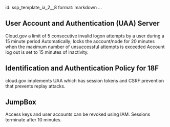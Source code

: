 id: ssp_template_ia_2__8
format: markdown
...
## User Account and Authentication (UAA) Server

Cloud.gov a limit of 5 consecutive invalid logon attempts by a user during a 15 minute period
Automatically; locks the account/node for 20 minutes when the maximum number of unsuccessful attempts is exceeded
Account log out is set to 15 minutes of inactivity.
## Identification and Authentication Policy for 18F

cloud.gov implements UAA which has session tokens and CSRF prevention that prevents replay attacks.
## JumpBox

Access keys and user accounts can be revoked using IAM. Sessions terminate after 10 minutes.
